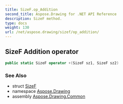 ```yaml
---
title: SizeF.op_Addition
second_title: Aspose.Drawing for .NET API Reference
description: SizeF method. 
type: docs
weight: 130
url: /net/aspose.drawing/sizef/op_addition/
---
```

## SizeF Addition operator

```csharp
public static SizeF operator +(SizeF sz1, SizeF sz2)
```

### See Also

* struct [SizeF](../)
* namespace [Aspose.Drawing](../../sizef/)
* assembly [Aspose.Drawing.Common](../../../)


